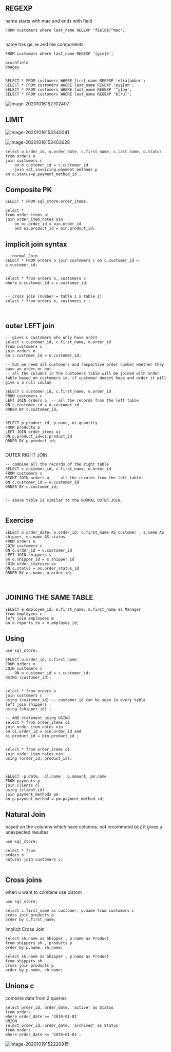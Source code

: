 ## REGEXP

name starts with mac and ends with field

```mysql
FROM customers where last_name REGEXP 'field$|^mac';


```

name has ge, ie and me components

```mysql
FROM customers where last_name REGEXP '[gim]e';

brushfield
boagey


SELECT * FROM customers WHERE first_name REGEXP 'elka|ambur';
SELECT * FROM customers WHERE last_name REGEXP 'ey$|on';
SELECT * FROM customers WHERE last_name REGEXP '^y|on';
SELECT * FROM customers WHERE last_name REGEXP 'b[ru]';
```

![image-20201016152702407](C:\Users\Chanuka\AppData\Roaming\Typora\typora-user-images\image-20201016152702407.png)

## LIMIT

![image-20201016153340041](C:\Users\Chanuka\AppData\Roaming\Typora\typora-user-images\image-20201016153340041.png)

![image-20201016153403628](C:\Users\Chanuka\AppData\Roaming\Typora\typora-user-images\image-20201016153403628.png)

```mysql
select o.order_id, o.order_date, c.first_name, c.last_name, o.status from orders o
join customers c
	on o.customer_id = c.customer_id 
    join sql_invoicing.payment_methods p 
on o.status=p.payment_method_id ;
```

## Composite PK

```mysql
SELECT * FROM sql_store.order_items;

select *
from order_items oi
join order_item_notes oin
	on oi.order_id = oin.order_id 
    and oi.product_id = oin.product_id;
```

## implicit join syntax

```mysql
-- normal Join
SELECT * FROM orders o join customers c on c.customer_id = o.customer_id;


select * from orders o, customers c 
where o.customer_id = c.customer_id;


-- cross join (number = table 1 x table 2)
select * from orders o, customers c ; 



```

## outer LEFT  join

```mysql
-- gives u customers who only have ordrs
select c.customer_id, c.first_name, o.order_id 
from customers c 
join orders o 
on c.customer_id = o.customer_id;

-- but we need all customers and respective order number whether they have an order or not
-- all the columns in the customers tablw will be joined with order table based on customers id. if customer doesnt have and order it will give u a null coulum

SELECT c.customer_id, c.first_name, o.order_id 
FROM customers c
LEFT JOIN orders o  -- all the records from the left table
ON c.customer_id = o.customer_id
ORDER BY c.customer_id;


SELECT p.product_id, p.name, oi.quantity
FROM products p
LEFT JOIN order_items oi
ON p.product_id=oi.product_id
ORDER BY p.product_id;


```

OUTER RIGHT JOIN

```mysql
-- combine all the records of the right table
SELECT c.customer_id, c.first_name, o.order_id 
FROM customers c
RIGHT JOIN orders o  -- all the records from the left table
ON c.customer_id = o.customer_id
ORDER BY c.customer_id;		


-- above table is similar to the NORMAL OUTER JOIN. 


```

## Exercise

```mysql
SELECT o.order_date, o.order_id, c.first_name AS customer , s.name AS shipper, os.name AS status
FROM orders o
JOIN customers c
ON o.order_id = c.customer_id
LEFT JOIN shippers s
on o.shipper_id = s.shipper_id 
JOIN order_statuses os
ON o.status = os.order_status_id
ORDER BY os.name, o.order_id;



```

## JOINING THE SAME TABLE

```mysql
SELECT e.employee_id, e.first_name, m.first_name as Manager 
from employees e
left join employees m
on e.reports_to = m.employee_id;
```

## Using

```mysql
use sql_store;

SELECT o.order_id, c.first_name
FROM orders o
JOIN customers c
 -- ON o.customer_id = c.customer_id;
USING (customer_id);


select * from orders o
join customers c
using (customer_id) -- customer_id can be seen in every table
left join shippers
using (shipper_id) ;

-- AND statement using USING
select * from order_items oi
join order_item_notes oin
on oi.order_id = oin.order_id and 
oi.product_id = oin.product_id ;


select * from order_items oi
join order_item_notes oin
using (order_id, product_id);



```

```mysql
SELECT  p.date,  cl.name , p.amount, pm.name
FROM payments p
join clients cl
using (client_id)
join payment_methods pm
on p.payment_method = pm.payment_method_id;

```

## Natural Join

based on the columns which  have columns. not recommned bcz it gives u unexpected resultes

```
use sql_store;

select * from 
orders o
natural join customers c;


```

## Cross joins

when u want to combine use cistom

```mysql
use sql_store;

select c.first_name as customer, p.name from customers c 
cross join products p
order by c.first_name;
```

Implicit Cross Join

```mysql
select sh.name as Shipper , p.name as Product 
from shippers sh , products p 
order by p.name, sh.name;

select sh.name as Shipper , p.name as Product 
from shippers sh 
cross join products p 
order by p.name, sh.name;
```

## Unions c

combine data from 2 queries

```mysql
select order_id, order_date, 'active' as Status
from orders 
where order_date >= '2019-01-01'
UNION
select order_id, order_date, 'archived' as Status
from orders 
where order_date <= '2019-01-01';
```

![image-20201019152220915](C:\Users\Chanuka\AppData\Roaming\Typora\typora-user-images\image-20201019152220915.png)



​	

